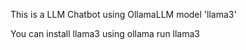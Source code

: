 This is a LLM Chatbot using OllamaLLM  model 'llama3'

You can install llama3 using ollama run llama3
